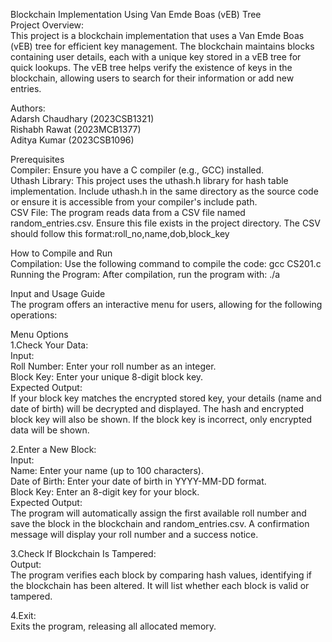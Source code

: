Blockchain Implementation Using Van Emde Boas (vEB) Tree
<br>
Project Overview:
<br>
This project is a blockchain implementation that uses a Van Emde Boas (vEB) tree for efficient key management. 
The blockchain maintains blocks containing user details, each with a unique key stored in a vEB tree for quick lookups. 
The vEB tree helps verify the existence of keys in the blockchain, allowing users to search for their information or add new entries.

Authors:
<br>
Adarsh Chaudhary (2023CSB1321)
<br>
Rishabh Rawat (2023MCB1377)
<br>
Aditya Kumar (2023CSB1096)

Prerequisites
<br>
Compiler: Ensure you have a C compiler (e.g., GCC) installed.
<br>
Uthash Library: This project uses the uthash.h library for hash table implementation. Include uthash.h in the same directory as the source code or ensure it is accessible from your compiler's include path.
<br>
CSV File: The program reads data from a CSV file named random_entries.csv. Ensure this file exists in the project directory. The CSV should follow this format:roll_no,name,dob,block_key

How to Compile and Run
<br>
Compilation: Use the following command to compile the code:
gcc CS201.c
<br>
Running the Program: After compilation, run the program with:
./a

Input and Usage Guide
<br>
The program offers an interactive menu for users, allowing for the following operations:

Menu Options
<br>
1.Check Your Data:
<br>
Input:
<br>
Roll Number: Enter your roll number as an integer.
<br>
Block Key: Enter your unique 8-digit block key.
<br>
Expected Output:
<br>
If your block key matches the encrypted stored key, your details (name and date of birth) will be decrypted and displayed. The hash and encrypted block key will also be shown.
If the block key is incorrect, only encrypted data will be shown.

2.Enter a New Block:
<br>
Input:
<br>
Name: Enter your name (up to 100 characters).
<br>
Date of Birth: Enter your date of birth in YYYY-MM-DD format.
<br>
Block Key: Enter an 8-digit key for your block.
<br>
Expected Output:
<br>
The program will automatically assign the first available roll number and save the block in the blockchain and random_entries.csv.
A confirmation message will display your roll number and a success notice.

3.Check If Blockchain Is Tampered:
<br>
Output:
<br>
The program verifies each block by comparing hash values, identifying if the blockchain has been altered. It will list whether each block is valid or tampered.

4.Exit:
<br>
Exits the program, releasing all allocated memory.
